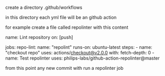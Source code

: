 create a directory 
.github/workflows

in this directory each yml file will be an github action

for example create a file called repolinter with this content

name: Lint repository
on: [push]

jobs:
  repo-lint:
    name: "repolint"
    runs-on: ubuntu-latest
    steps:
      - name: "checkout repo"
        uses: actions/checkout@v2.0.0
        with:
          fetch-depth: 0
      - name: Test repolinter
        uses: philips-labs/github-action-repolinter@master

from this point any new commit with run a repolinter job

